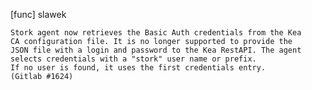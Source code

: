 [func] slawek

    Stork agent now retrieves the Basic Auth credentials from the Kea
    CA configuration file. It is no longer supported to provide the
    JSON file with a login and password to the Kea RestAPI. The agent
    selects credentials with a "stork" user name or prefix.
    If no user is found, it uses the first credentials entry.
    (Gitlab #1624)
